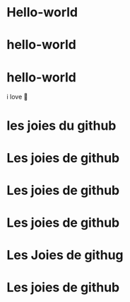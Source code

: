 # Hello-world
# hello-world
# hello-world
i love :pizza:
# les joies du github
# Les joies de github 
# Les joies de github 
# Les joies de github 
# Les Joies de githug
# Les joies de github
